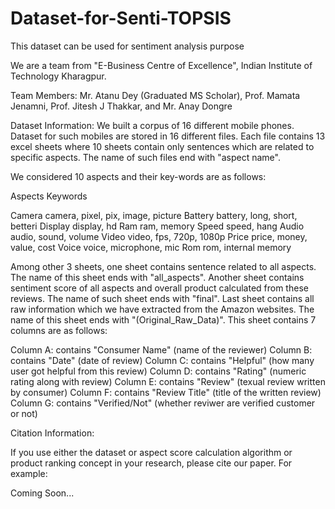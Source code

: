 # Dataset-for-Senti-TOPSIS
This dataset can be used for sentiment analysis purpose

We are a team from "E-Business Centre of Excellence", Indian Institute of Technology Kharagpur.

Team Members: Mr. Atanu Dey (Graduated MS Scholar), Prof. Mamata Jenamni, Prof. Jitesh J Thakkar, and Mr. Anay Dongre

Dataset Information:
We built a corpus of 16 different mobile phones. Dataset for such mobiles are stored in 16 different files. Each file contains 13 excel sheets where 10 sheets contain only sentences which are related to specific aspects. The name of such files end with "aspect name".

We considered 10 aspects and their key-words are as follows:


Aspects             Keywords

Camera              camera, pixel, pix, image, picture
Battery             battery, long, short, betteri
Display             display, hd
Ram                 ram, memory
Speed               speed, hang
Audio               audio, sound, volume
Video               video, fps, 720p, 1080p
Price               price, money, value, cost
Voice               voice, microphone, mic
Rom                 rom, internal memory


Among other 3 sheets, one sheet contains sentence related to all aspects. The name of this sheet ends with "all_aspects". Another sheet contains sentiment score of all aspects and overall product calculated from these reviews. The name of such sheet ends with "final". Last sheet contains all raw information which we have extracted from the Amazon websites. The name of this sheet ends with "(Original_Raw_Data)". This sheet contains 7 columns are as follows:

Column A: contains "Consumer Name" (name of the reviewer)
Column B: contains "Date" (date of review)
Column C: contains "Helpful" (how many user got helpful from this review)
Column D: contains "Rating" (numeric rating along with review)
Column E: contains "Review" (texual review written by consumer)
Column F: contains "Review Title" (title of the written review)
Column G: contains "Verified/Not" (whether reviwer are verified customer or not)


Citation Information:

If you use either the dataset or aspect score calculation algorithm or product ranking concept in your research, please cite our paper. For example:

Coming Soon...




